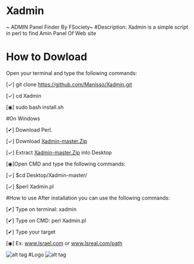 # Xadmin
~ ADMIN Panel Finder By FSociety~
#Description:
Xadmin is a simple script in perl to find Amin Panel Of Web site
# How to Dowload
Open your terminal and type the following commands:

[✓] git clone https://github.com/Manisso/Xadmin.git

[✓] cd Xadmin

[◉] sudo bash install.sh

#On Windows

[✔] Download Perl.

[✓] Download [Xadmin-master.Zip](https://github.com/Manisso/Xadmin/archive/master.zip)

[✓] Extract [Xadmin-master.Zip](https://github.com/Manisso/Xadmin/archive/master.zip) into Desktop

[◉]Open CMD and type the following commands:

[✓] $cd Desktop/Xadmin-master/

[✓] $perl Xadmin.pl

#How to use
After installation you can use the following commands:

[✔] Type on terminal: xadmin

[✔] Type on CMD: perl Xadmin.pl

[✔] Type your target

[◉] Ex: www.Israel.com or www.Isreal.com/path

![alt tag](http://img15.hostingpics.net/pics/951380Screenshot291610160816062016CET042045.png)
#Logo
![alt tag](https://media.giphy.com/media/3o72Fi2tOJRVTbApd6/giphy.gif)
